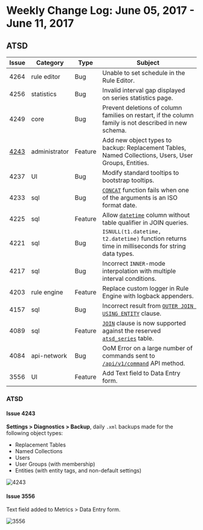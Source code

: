# Weekly Change Log: June 05, 2017 - June 11, 2017

## ATSD

| Issue| Category    | Type    | Subject              |
|------|-------------|---------|----------------------|
| 4264 |rule editor | Bug | Unable to set schedule in the Rule Editor. |
| 4256 | statistics | Bug | Invalid interval gap displayed on series statistics page. |
| 4249 | core | Bug | Prevent deletions of column families on restart, if the column family is not described in new schema. |
| [4243](#issue-4243) | administrator | Feature | Add new object types to backup: Replacement Tables, Named Collections, Users, User Groups, Entities. |
| 4237 | UI | Bug | Modify standard tooltips to bootstrap tooltips. |
| 4233 | sql | Bug | [`CONCAT`](../../sql/README.md#string-functions) function fails when one of the arguments is an ISO format date. |
| 4225 | sql | Feature | Allow [`datetime`](../../sql/README.md#predefined-columns) column without table qualifier in JOIN queries. |
| 4221 | sql | Bug | `ISNULL(t1.datetime, t2.datetime)` function returns time in milliseconds for string data types. |
| 4217 | sql | Bug | Incorrect `INNER`-mode interpolation with multiple interval conditions. |
| 4203 | rule engine | Feature | Replace custom logger in Rule Engine with logback appenders. |
| 4157 | sql | Bug | Incorrect result from [`OUTER JOIN USING ENTITY`](../../sql/examples/outer-join-with-aggregation.md) clause. |
| 4089 | sql | Feature | [`JOIN`](../../sql/README.md#joins) clause is now supported against the reserved [`atsd_series`](../../sql/README.md#atsd_series-table) table. |
| 4084 | api-network | Bug | OoM Error on a large number of commands sent to [`/api/v1/command`](../../api/data/ext/command.md) API method. |
| 3556 | UI | Feature | Add Text field to Data Entry form. |

### ATSD

#### Issue 4243

**Settings > Diagnostics > Backup**, daily `.xml` backups made for the following object types:

* Replacement Tables
* Named Collections
* Users
* User Groups (with membership)
* Entities (with entity tags, and non-default settings)

![4243](./Images/4243.png)

#### Issue 3556

Text field added to Metrics > Data Entry form.

![3556](./Images/3556.png)
